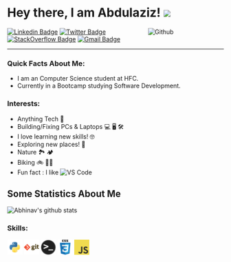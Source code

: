 # Hey there, I am Abdulaziz! <img src="https://media.giphy.com/media/hvRJCLFzcasrR4ia7z/giphy.gif" width="25px"></h1>
<img width="35%" align="right" alt="Github" src="https://user-images.githubusercontent.com/48678280/88862734-4903af80-d201-11ea-968b-9c939d88a37c.gif" />

[![Linkedin Badge](https://img.shields.io/badge/-Abdulaziz%20Jamaleddin-blue?style=flat-square&logo=Linkedin&logoColor=white&link=https://www.linkedin.com/in/ajedev)](https://www.linkedin.com/in/ajedev/)
[![Twitter Badge](https://img.shields.io/badge/-@ajeddin_-1ca0f1?style=flat-square&labelColor=1ca0f1&logo=twitter&logoColor=white&link=https://twitter.com/ajeddin)](https://twitter.com/ajeddin)
[![StackOverflow Badge](https://img.shields.io/badge/-ajeddin-FE7A16?style=flat-square&logo=Stack%20Overflow&logoColor=white&link=https://stackoverflow.com/users/20485989/abdulaziz-jamaleddin)](https://stackoverflow.com/users/20485989/abdulaziz-jamaleddin)
 [![Gmail Badge](https://img.shields.io/badge/-abdulj.eddin@gmail.com-c14438?style=flat-square&logo=Gmail&logoColor=white&link=mailto:shuklaraghav321.com)](mailto:abdulj.eddin@gmail.com)

___
### Quick Facts About Me:
- I am an Computer Science student at HFC.
- Currently in a Bootcamp studying Software Development.

### Interests:
- Anything Tech 🔬
- Building/Fixing PCs & Laptops 💻 🖥 🛠
- I love learning new skills! 🤓
- Exploring new places! 🚀
- Nature 🏞 🏕
- Biking 🚲 🚵‍♂️ 
- Fun fact : I like ![VS Code](http://img.shields.io/badge/-VS%20Code-007ACC?style=flat-square&logo=visual-studio-code&logoColor=ffffff)

## Some Statistics About Me
![Abhinav's github stats](https://github-readme-stats.vercel.app/api?username=ajeddin&&show_icons=true&title_color=ffffff&icon_color=bb2acf&text_color=daf7dc&bg_color=151515)<br>
### Skills:
<code><img height="35" src="https://raw.githubusercontent.com/github/explore/80688e429a7d4ef2fca1e82350fe8e3517d3494d/topics/python/python.png"></code>
<code><img height="35" src="https://raw.githubusercontent.com/github/explore/80688e429a7d4ef2fca1e82350fe8e3517d3494d/topics/git/git.png"></code>
<code><img height="35" src="https://raw.githubusercontent.com/github/explore/80688e429a7d4ef2fca1e82350fe8e3517d3494d/topics/terminal/terminal.png"></code>
<code><img height="35" src="https://raw.githubusercontent.com/github/explore/80688e429a7d4ef2fca1e82350fe8e3517d3494d/topics/css/css.png"></code>
<code><img height="35" src="https://raw.githubusercontent.com/github/explore/80688e429a7d4ef2fca1e82350fe8e3517d3494d/topics/javascript/javascript.png"></code>

